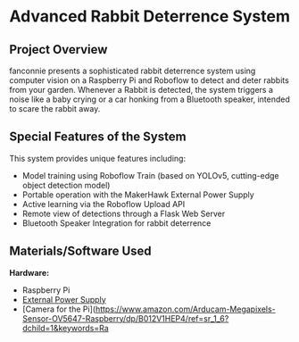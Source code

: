 # Advanced Rabbit Deterrence System

## Project Overview

fanconnie presents a sophisticated rabbit deterrence system using computer vision on a Raspberry Pi and Roboflow to detect and deter rabbits from your garden. Whenever a Rabbit is detected, the system triggers a noise like a baby crying or a car honking from a Bluetooth speaker, intended to scare the rabbit away.

## Special Features of the System

This system provides unique features including:

- Model training using Roboflow Train (based on YOLOv5, cutting-edge object detection model)
- Portable operation with the MakerHawk External Power Supply
- Active learning via the Roboflow Upload API
- Remote view of detections through a Flask Web Server
- Bluetooth Speaker Integration for rabbit deterrence

## Materials/Software Used

**Hardware:**

- Raspberry Pi
- [External Power Supply](https://www.amazon.com/MakerHawk-Raspberry-Uninterruptible-Management-Expansion/dp/B082CVWH3R/ref=sr_1_6?crid=3LJGHA055O4VL&dchild=1&keywords=battery+for+raspberry+pi&qid=1623698007&sprefix=battery+for+raspbe%2Caps%2C184&sr=8-6)
- [Camera for the Pi](https://www.amazon.com/Arducam-Megapixels-Sensor-OV5647-Raspberry/dp/B012V1HEP4/ref=sr_1_6?dchild=1&keywords=Ra